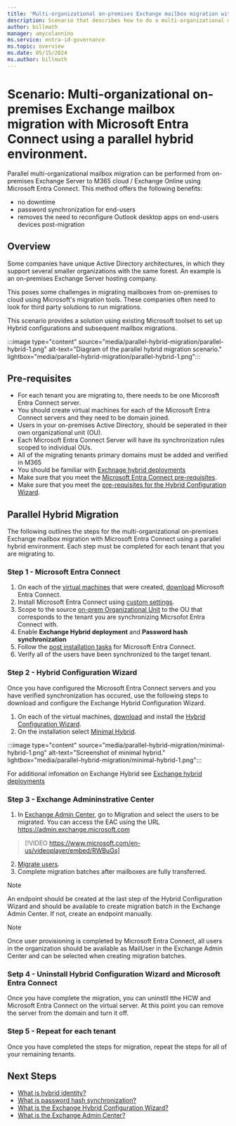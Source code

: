 ```yaml
---
title: 'Multi-organizational on-premises Exchange mailbox migration with Microsoft Entra Connect'
description: Scenario that describes how to do a multi-organizational mailbox migration with hybrid identity.
author: billmath
manager: amycolannino
ms.service: entra-id-governance
ms.topic: overview
ms.date: 05/15/2024
ms.author: billmath
---
```


# Scenario: Multi-organizational on-premises Exchange mailbox migration with Microsoft Entra Connect using a parallel hybrid environment.

Parallel multi-organizational mailbox migration can be performed from on-premises Exchange 
Server to M365 cloud / Exchange Online using Microsoft Entra Connect. This method offers the following benefits:
 - no downtime
 - password synchronization for end-users
 - removes the need to reconfigure Outlook desktop apps on end-users devices post-migration

## Overview
Some companies have unique Active Directory architectures, in which they support several smaller organizations with the same forest. An example is an on-premises Exchange Server hosting company.
 
This poses some challenges in migrating mailboxes from on-premises to cloud using Microsoft's migration tools. These companies often need to look for third party solutions to run migrations.

This scenario provides a solution using existing Microsoft toolset to set up Hybrid configurations and subsequent mailbox migrations. 

 :::image type="content" source="media/parallel-hybrid-migration/parallel-hybrid-1.png" alt-text="Diagram of the parallel hybrid migration scenario." lightbox="media/parallel-hybrid-migration/parallel-hybrid-1.png":::

## Pre-requisites
- For each tenant you are migrating to, there needs to be one Micorosft Entra Connect server.
- You should create virtual machines for each of the Microsoft Entra Connect servers and they need to be domain joined.
- Users in your on-premises Active Directory, should be seperated in their own organizational unit (OU).
- Each Microsoft Entra Connect Server will have its synchronization rules scoped to individual OUs.
- All of the migrating tenants primary domains must be added and verified in M365
- You should be familiar with [Exchnage hybrid deployments](/exchange/exchange-hybrid)
- Make sure that you meet the [Microsoft Entra Connect pre-requisites](how-to-connect-install-prerequisites.md).
- Make sure that you meet the [pre-requisites for the Hybrid Configuration Wizard](/exchange/hybrid-deployment-prerequisites).

## Parallel Hybrid Migration 
The following outlines the steps for the multi-organizational on-premises Exchange mailbox migration with Microsoft Entra Connect using a parallel hybrid environment.  Each step must be completed for each tenant that you are migrating to.

### Step 1 - Microsoft Entra Connect

1. On each of the [virtual machines](/windows-server/virtualization/hyper-v/get-started/create-a-virtual-machine-in-hyper-v?tabs=hyper-v-manager) that were created, [download](https://www.microsoft.com/en-us/download/details.aspx?id=47594) Microsoft Entra Connect.
2. Install Microsoft Entra Connect using [custom settings](how-to-connect-install-custom.md). 
3. Scope to the source [on-prem Organizational Unit](how-to-connect-sync-configure-filtering.md#organizational-unitbased-filtering) to the OU that corresponds to the tenant you are synchronizing Micrsofot Entra Connect with.
4. Enable **Exchange Hybrid deployment** and **Password hash synchronization**
5. Follow the [post installation tasks](how-to-connect-post-installation.md) for Microsoft Entra Connect.
6. Verify all of the users have been synchronized to the target tenant.  

### Step 2 - Hybrid Configuration Wizard
Once you have configured the Microsoft Entra Connect servers and you have verified synchronization has occured, use the following steps to download and configure the Exchange Hybrid Configuration Wizard.

1. On each of the virtual machines, [download](https://aka.ms/hybridwizard) and install the [Hybrid Configuration Wizard](/exchange/hybrid-deployment/deploy-hybrid).
2. On the installation select [Minimal Hybrid](/exchange/mailbox-migration/use-minimal-hybrid-to-quickly-migrate).

 :::image type="content" source="media/parallel-hybrid-migration/minimal-hybrid-1.png" alt-text="Screenshot of minimal hybrid." lightbox="media/parallel-hybrid-migration/minimal-hybrid-1.png":::

 For additional infomation on Exchange Hybrid see [Exchange hybrid deployments](/exchange/exchange-hybrid)

### Step 3 - Exchange Admininstrative Center

1. In [Exchange Admin Center](/exchange/exchange-admin-center), go to Migration and select the users to be migrated.   You can access the EAC using the URL https://admin.exchange.microsoft.com
  > [!VIDEO https://www.microsoft.com/en-us/videoplayer/embed/RWBuGs]  

2. [Migrate users](/exchange/troubleshoot/move-or-migrate-mailboxes/migrate-data-with-admin-center).
3. Complete migration batches after mailboxes are fully transferred.
 
 >[!NOTE]
 > An endpoint should be created at the last step of the Hybrid Configuration Wizard and should be 
 available to create migration batch in the Exchange Admin Center. If not, create an endpoint manually.

>[!NOTE]
> Once user provisioning is completed by Microsoft Entra Connect, all users in the organization should be available as MailUser in the Exchange Admin Center and can be selected when creating migration batches.

### Setp 4 - Uninstall Hybrid Configuration Wizard and Microsoft Entra Connect
Once you have complete the migration, you can uninstll tthe HCW and Microsoft Entra Connect on the virtual server. At this point you can remove the server from the domain and turn it off.

### Step 5 - Repeat for each tenant
Once you have completed the steps for migration, repeat the steps for all of your remaining tenants.


## Next Steps

- [What is hybrid identity?](../whatis-hybrid-identity.md)
- [What is password hash synchronization?](whatis-phs.md)
- [What is the Exchange Hybrid Configuration Wizard?](/exchange/hybrid-deployment/deploy-hybrid)
- [What is the Exchange Admin Center?](/exchange/exchange-admin-center)
